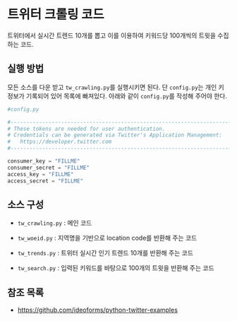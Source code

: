 # 트위터 크롤링 코드

트위터에서 실시간 트렌드 10개를 뽑고 이를 이용하여 키워드당 100개씩의 트윗을 수집하는 코드.

## 실행 방법

모든 소스를 다운 받고 `tw_crawling.py`를 실행시키면 된다.  단 `config.py`는 개인 키 정보가 기록되어 있어 목록에 빠져있다. 아래와 같이 `config.py`를 작성해 주어야 한다.

```python
#config.py

#--------------------------------------------------------------------------------
# These tokens are needed for user authentication.
# Credentials can be generated via Twitter's Application Management:
#	https://developer.twitter.com
#--------------------------------------------------------------------------------

consumer_key = "FILLME"
consumer_secret = "FILLME"
access_key = "FILLME"
access_secret = "FILLME"
```

## 소스 구성

- `tw_crawling.py` : 메인 코드

- `tw_woeid.py` : 지역명을 기반으로 location code를 반환해 주는 코드
- `tw_trends.py` : 트위터 실시간 인기 트렌드 10개를 반환해 주는 코드
- `tw_search.py` : 입력된 키워드를 바탕으로 100개의 트윗을 반환해 주는 코드

## 참조 목록

- https://github.com/ideoforms/python-twitter-examples
